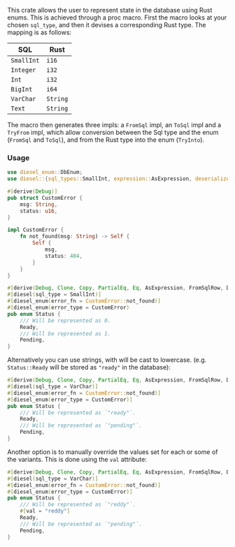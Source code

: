 This crate allows the user to represent state in the database using Rust enums. This is achieved
through a proc macro. First the macro looks at your chosen `sql_type`, and then it devises a
corresponding Rust type. The mapping is as follows:

| SQL | Rust |
|--|--|
| `SmallInt` | `i16` |
| `Integer` | `i32` |
| `Int` | `i32` |
| `BigInt` | `i64` |
| `VarChar` | `String` |
| `Text` | `String` |

 The macro then generates three impls: a `FromSql` impl, an `ToSql` impl and a
`TryFrom` impl, which allow conversion between the Sql type and the enum (`FromSql` and `ToSql`),
and from the Rust type into the enum (`TryInto`).

### Usage
```rust
use diesel_enum::DbEnum;
use diesel::{sql_types::SmallInt, expression::AsExpression, deserialize::FromSqlRow};

#[derive(Debug)]
pub struct CustomError {
    msg: String,
    status: u16,
}

impl CustomError {
    fn not_found(msg: String) -> Self {
        Self {
            msg,
            status: 404,
        }
    }
}

#[derive(Debug, Clone, Copy, PartialEq, Eq, AsExpression, FromSqlRow, DbEnum)]
#[diesel(sql_type = SmallInt)]
#[diesel_enum(error_fn = CustomError::not_found)]
#[diesel_enum(error_type = CustomError)
pub enum Status {
    /// Will be represented as 0.
    Ready,
    /// Will be represented as 1.
    Pending,
}
```
Alternatively you can use strings, with will be cast to lowercase. (e.g. `Status::Ready` will be
stored as `"ready"` in the database):
```rust
#[derive(Debug, Clone, Copy, PartialEq, Eq, AsExpression, FromSqlRow, DbEnum)]
#[diesel(sql_type = VarChar)]
#[diesel_enum(error_fn = CustomError::not_found)]
#[diesel_enum(error_type = CustomError)]
pub enum Status {
    /// Will be represented as `"ready"`.
    Ready,
    /// Will be represented as `"pending"`.
    Pending,
}
```
Another option is to manually override the values set for each or some of the variants. This is done
using the `val` attribute:
```rust
#[derive(Debug, Clone, Copy, PartialEq, Eq, AsExpression, FromSqlRow, DbEnum)]
#[diesel(sql_type = VarChar)]
#[diesel_enum(error_fn = CustomError::not_found)]
#[diesel_enum(error_type = CustomError)]
pub enum Status {
    /// Will be represented as `"reddy"`.
    #[val = "reddy"]
    Ready,
    /// Will be represented as `"pending"`.
    Pending,
}
```
